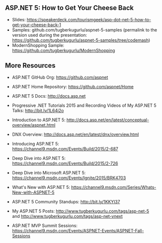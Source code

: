 ## ASP.NET 5: How to Get Your Cheese Back

 - Slides: https://speakerdeck.com/tourismgeek/asp-dot-net-5-how-to-get-your-cheese-back-1
 - Samples: github.com/tugberkugurlu/aspnet-5-samples (permalink to the version used during the presentation: https://github.com/tugberkugurlu/aspnet-5-samples/tree/codemash)
 - ModernShopping Sample: https://github.com/tugberkugurlu/ModernShopping


## More Resources

 - ASP.NET GitHub Org: https://github.com/aspnet 
 - ASP.NET Home Repository: https://github.com/aspnet/Home 
 - ASP.NET 5 Docs: http://docs.asp.net 

 - Progressive .NET Tutorials 2015 and Recording Videos of My ASP.NET 5 Talks: http://bit.ly/1L64i2o
 - Introduction to ASP.NET 5: http://docs.asp.net/en/latest/conceptual-overview/aspnet.html
 - DNX Overview: http://docs.asp.net/en/latest/dnx/overview.html 
 - Introducing ASP.NET 5: https://channel9.msdn.com/Events/Build/2015/2-687 
 - Deep Dive into ASP.NET 5: https://channel9.msdn.com/Events/Build/2015/2-726 
 - Deep Dive into Microsoft ASP.NET 5: https://channel9.msdn.com/Events/Ignite/2015/BRK4703 
 - What's New with ASP.NET 5: https://channel9.msdn.com/Series/Whats-New-with-ASPNET-5
 - ASP.NET 5 Community Standups: http://bit.ly/1KKYI37 
 - My ASP.NET 5 Posts: http://www.tugberkugurlu.com/tags/asp-net-5 and http://www.tugberkugurlu.com/tags/asp-net-vnext 
 - ASP.NET MVP Summit Sessions: https://channel9.msdn.com/Events/ASPNET-Events/ASPNET-Fall-Sessions 

